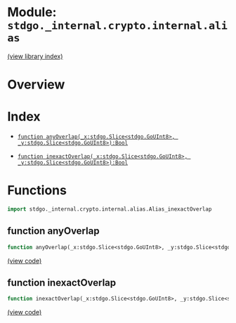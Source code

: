 # Module: `stdgo._internal.crypto.internal.alias`

[(view library index)](../../../../stdgo.md)


# Overview


# Index


- [`function anyOverlap(_x:stdgo.Slice<stdgo.GoUInt8>, _y:stdgo.Slice<stdgo.GoUInt8>):Bool`](<#function-anyoverlap>)

- [`function inexactOverlap(_x:stdgo.Slice<stdgo.GoUInt8>, _y:stdgo.Slice<stdgo.GoUInt8>):Bool`](<#function-inexactoverlap>)

# Functions


```haxe
import stdgo._internal.crypto.internal.alias.Alias_inexactOverlap
```


## function anyOverlap


```haxe
function anyOverlap(_x:stdgo.Slice<stdgo.GoUInt8>, _y:stdgo.Slice<stdgo.GoUInt8>):Bool
```


[\(view code\)](<./Alias_inexactOverlap.hx#L2>)


## function inexactOverlap


```haxe
function inexactOverlap(_x:stdgo.Slice<stdgo.GoUInt8>, _y:stdgo.Slice<stdgo.GoUInt8>):Bool
```


[\(view code\)](<./Alias_inexactOverlap.hx#L2>)


